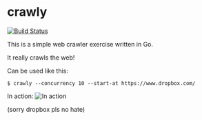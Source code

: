 # crawly

[![Build Status](https://travis-ci.org/denbeigh2000/crawly.svg?branch=master)](https://travis-ci.org/denbeigh2000/crawly)

This is a simple web crawler exercise written in Go.

It really crawls the web!

Can be used like this:
```
$ crawly --concurrency 10 --start-at https://www.dropbox.com/
```

In action:
![In action](http://i.imgur.com/R8a1Eeg.png)

(sorry dropbox pls no hate)
